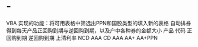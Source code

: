 # -
VBA
实现的功能：将可用表格中筛选出PPN和国股类型的填入新的表格
自动排券得到每天产品正回购到期与逆回购到期，以及户中各种券的金额大小
产品	代码	正回购到期	逆回购到期	上清利率	NCD	AAA CD	AAA	AA+	AA+PPN

